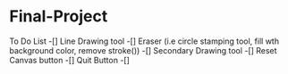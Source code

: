 # Final-Project


To Do List
-[] Line Drawing tool
-[] Eraser (i.e circle stamping tool, fill wth background color, remove stroke())
-[] Secondary Drawing tool
-[] Reset Canvas button
-[] Quit Button
-[]
